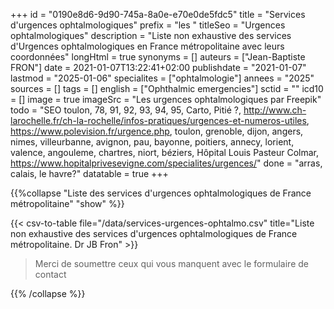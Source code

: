 +++
id = "0190e8d6-9d90-745a-8a0e-e70e0de5fdc5"
title = "Services d'urgences ophtalmologiques"
prefix = "les "
titleSeo = "Urgences ophtalmologiques"
description = "Liste non exhaustive des services d'Urgences ophtalmologiques en France métropolitaine avec leurs coordonnées"
longHtml = true
synonyms = []
auteurs = ["Jean-Baptiste FRON"]
date = 2021-01-07T13:22:41+02:00
publishdate = "2021-01-07"
lastmod = "2025-01-06"
specialites = ["ophtalmologie"]
annees = "2025"
sources = []
tags = []
english = ["Ophthalmic emergencies"]
sctid = ""
icd10 = []
image = true
imageSrc = "Les urgences ophtalmologiques par Freepik"
todo = "SEO toulon, 78, 91, 92, 93, 94, 95, Carto, Pitié ?, http://www.ch-larochelle.fr/ch-la-rochelle/infos-pratiques/urgences-et-numeros-utiles, https://www.polevision.fr/urgence.php, toulon, grenoble, dijon, angers, nimes, villeurbanne, avignon, pau, bayonne, poitiers, annecy, lorient, valence, angouleme, chartres, niort, béziers, Hôpital Louis Pasteur Colmar, https://www.hopitalprivesevigne.com/specialites/urgences/"
done = "arras, calais, le havre?"
datatable = true
+++

{{%collapse "Liste des services d'urgences ophtalmologiques de France métropolitaine" "show" %}}

{{< csv-to-table file="/data/services-urgences-ophtalmo.csv" title="Liste non exhaustive des services d'urgences ophtalmologiques de France métropolitaine. Dr JB Fron" >}}

> Merci de soumettre ceux qui vous manquent avec le formulaire de contact

{{% /collapse %}}
